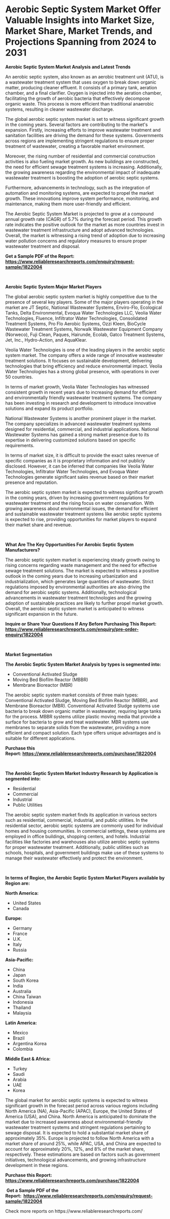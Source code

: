 <p><h1>Aerobic Septic System Market Offer Valuable Insights into Market Size, Market Share, Market Trends, and Projections Spanning from 2024 to 2031</h1></p><p><strong>Aerobic Septic System Market Analysis and Latest Trends</strong></p>
<p><p>An aerobic septic system, also known as an aerobic treatment unit (ATU), is a wastewater treatment system that uses oxygen to break down organic matter, producing cleaner effluent. It consists of a primary tank, aeration chamber, and a final clarifier. Oxygen is injected into the aeration chamber, facilitating the growth of aerobic bacteria that effectively decompose organic waste. This process is more efficient than traditional anaerobic systems, resulting in cleaner wastewater discharge.</p><p>The global aerobic septic system market is set to witness significant growth in the coming years. Several factors are contributing to the market's expansion. Firstly, increasing efforts to improve wastewater treatment and sanitation facilities are driving the demand for these systems. Governments across regions are implementing stringent regulations to ensure proper treatment of wastewater, creating a favorable market environment.</p><p>Moreover, the rising number of residential and commercial construction activities is also fueling market growth. As new buildings are constructed, the need for efficient sewage treatment systems is increasing. Additionally, the growing awareness regarding the environmental impact of inadequate wastewater treatment is boosting the adoption of aerobic septic systems.</p><p>Furthermore, advancements in technology, such as the integration of automation and monitoring systems, are expected to propel the market growth. These innovations improve system performance, monitoring, and maintenance, making them more user-friendly and efficient.</p><p>The Aerobic Septic System Market is projected to grow at a compound annual growth rate (CAGR) of 5.7% during the forecast period. This growth rate indicates the positive outlook for the market as more countries invest in wastewater treatment infrastructure and adopt advanced technologies. Overall, the market is witnessing a rising trend of adoption due to increasing water pollution concerns and regulatory measures to ensure proper wastewater treatment and disposal.</p></p>
<p><strong>Get a Sample PDF of the Report:&nbsp; <a href="https://www.reliableresearchreports.com/enquiry/request-sample/1822004">https://www.reliableresearchreports.com/enquiry/request-sample/1822004</a></strong></p>
<p>&nbsp;</p>
<p><strong>Aerobic Septic System Major Market Players</strong></p>
<p><p>The global aerobic septic system market is highly competitive due to the presence of several key players. Some of the major players operating in the market are JT Septic, National Wastewater Systems, Enviro-Flo, Ecological Tanks, Delta Environmental, Evoqua Water Technologies LLC, Veolia Water Technologies, Fluence, Infiltrator Water Technologies, Consolidated Treatment Systems, Pro Flo Aerobic Systems, Ozzi Kleen, BioCycle Wastewater Treatment Systems, Norwalk Wastewater Equipment Company (Norweco), Fuji Clean, Paques, Hairunde, Ecolab, Gatco Treatment Systems, Jet, Inc., Hydro-Action, and AquaKlear.</p><p>Veolia Water Technologies is one of the leading players in the aerobic septic system market. The company offers a wide range of innovative wastewater treatment solutions. It focuses on sustainable development, delivering technologies that bring efficiency and reduce environmental impact. Veolia Water Technologies has a strong global presence, with operations in over 50 countries.</p><p>In terms of market growth, Veolia Water Technologies has witnessed consistent growth in recent years due to increasing demand for efficient and environmentally friendly wastewater treatment systems. The company has been investing in research and development to introduce innovative solutions and expand its product portfolio.</p><p>National Wastewater Systems is another prominent player in the market. The company specializes in advanced wastewater treatment systems designed for residential, commercial, and industrial applications. National Wastewater Systems has gained a strong market presence due to its expertise in delivering customized solutions based on specific requirements.</p><p>In terms of market size, it is difficult to provide the exact sales revenue of specific companies as it is proprietary information and not publicly disclosed. However, it can be inferred that companies like Veolia Water Technologies, Infiltrator Water Technologies, and Evoqua Water Technologies generate significant sales revenue based on their market presence and reputation.</p><p>The aerobic septic system market is expected to witness significant growth in the coming years, driven by increasing government regulations for wastewater treatment and the rising focus on water conservation. With growing awareness about environmental issues, the demand for efficient and sustainable wastewater treatment systems like aerobic septic systems is expected to rise, providing opportunities for market players to expand their market share and revenue.</p></p>
<p>&nbsp;</p>
<p><strong>What Are The Key Opportunities For Aerobic Septic System Manufacturers?</strong></p>
<p><p>The aerobic septic system market is experiencing steady growth owing to rising concerns regarding waste management and the need for effective sewage treatment solutions. The market is expected to witness a positive outlook in the coming years due to increasing urbanization and industrialization, which generates large quantities of wastewater. Strict regulations imposed by environmental authorities are also driving the demand for aerobic septic systems. Additionally, technological advancements in wastewater treatment technologies and the growing adoption of sustainable practices are likely to further propel market growth. Overall, the aerobic septic system market is anticipated to witness significant expansion in the future.</p></p>
<p><strong>Inquire or Share Your Questions If Any Before Purchasing This Report: <a href="https://www.reliableresearchreports.com/enquiry/pre-order-enquiry/1822004">https://www.reliableresearchreports.com/enquiry/pre-order-enquiry/1822004</a></strong></p>
<p>&nbsp;</p>
<p><strong>Market Segmentation</strong></p>
<p><strong>The Aerobic Septic System Market Analysis by types is segmented into:</strong></p>
<p><ul><li>Conventional Activated Sludge</li><li>Moving Bed Biofilm Reactor (MBBR)</li><li>Membrane Bioreactor (MBR)</li></ul></p>
<p><p>The aerobic septic system market consists of three main types: Conventional Activated Sludge, Moving Bed Biofilm Reactor (MBBR), and Membrane Bioreactor (MBR). Conventional Activated Sludge systems use bacteria to break down organic matter in wastewater, requiring large tanks for the process. MBBR systems utilize plastic moving media that provide a surface for bacteria to grow and treat wastewater. MBR systems use membranes to separate solids from the wastewater, providing a more efficient and compact solution. Each type offers unique advantages and is suitable for different applications.</p></p>
<p><strong>Purchase this Report:&nbsp;<a href="https://www.reliableresearchreports.com/purchase/1822004">https://www.reliableresearchreports.com/purchase/1822004</a></strong></p>
<p>&nbsp;</p>
<p><strong>The Aerobic Septic System Market Industry Research by Application is segmented into:</strong></p>
<p><ul><li>Residential</li><li>Commercial</li><li>Industrial</li><li>Public Utilities</li></ul></p>
<p><p>The aerobic septic system market finds its application in various sectors such as residential, commercial, industrial, and public utilities. In the residential sector, aerobic septic systems are commonly used for individual homes and housing communities. In commercial settings, these systems are employed in office buildings, shopping centers, and hotels. Industrial facilities like factories and warehouses also utilize aerobic septic systems for proper wastewater treatment. Additionally, public utilities such as schools, hospitals, and government buildings make use of these systems to manage their wastewater effectively and protect the environment.</p></p>
<p>&nbsp;</p>
<p><strong>In terms of Region, the Aerobic Septic System Market Players available by Region are:</strong></p>
<p>
    <p> <strong> North America: </strong>
        <ul>
            <li>United States</li>
            <li>Canada</li>
        </ul>
        </p> 
    <p> <strong> Europe: </strong>
        <ul>
            <li>Germany</li>
            <li>France</li>
            <li>U.K.</li>
            <li>Italy</li>
            <li>Russia</li>
        </ul>
        </p> 
    <p> <strong> Asia-Pacific: </strong>
        <ul>
            <li>China</li>
            <li>Japan</li>
            <li>South Korea</li>
            <li>India</li>
            <li>Australia</li>
            <li>China Taiwan</li>
            <li>Indonesia</li>
            <li>Thailand</li>
            <li>Malaysia</li>
        </ul>
        </p> 
    <p> <strong> Latin America: </strong>
        <ul>
            <li>Mexico</li>
            <li>Brazil</li>
            <li>Argentina Korea</li>
            <li>Colombia</li>
        </ul>
        </p> 
    <p> <strong> Middle East & Africa: </strong>
        <ul>
            <li>Turkey</li>
            <li>Saudi</li>
            <li>Arabia</li>
            <li>UAE</li>
            <li>Korea</li>
        </ul>
    </p>
    </p>
<p><p>The global market for aerobic septic systems is expected to witness significant growth in the forecast period across various regions including North America (NA), Asia-Pacific (APAC), Europe, the United States of America (USA), and China. North America is anticipated to dominate the market due to increased awareness about environmental-friendly wastewater treatment systems and stringent regulations pertaining to sewage disposal. It is expected to hold a substantial market share of approximately 35%. Europe is projected to follow North America with a market share of around 25%, while APAC, USA, and China are expected to account for approximately 20%, 12%, and 8% of the market share, respectively. These estimations are based on factors such as government initiatives, technological advancements, and growing infrastructure development in these regions.</p></p>
<p><strong>Purchase this Report: <a href="https://www.reliableresearchreports.com/purchase/1822004">https://www.reliableresearchreports.com/purchase/1822004</a></strong></p>
<p>&nbsp;<strong>Get a Sample PDF of the Report:&nbsp;&nbsp;<a href="https://www.reliableresearchreports.com/enquiry/request-sample/1822004">https://www.reliableresearchreports.com/enquiry/request-sample/1822004</a></strong></p>
<p><strong></strong></p>
<p>Check more reports on https://www.reliableresearchreports.com/</p>